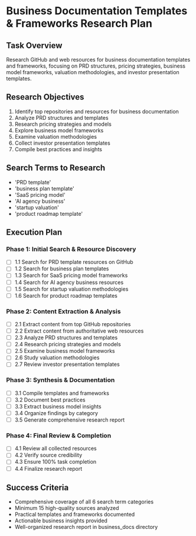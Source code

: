 # Business Documentation Templates & Frameworks Research Plan

## Task Overview
Research GitHub and web resources for business documentation templates and frameworks, focusing on PRD structures, pricing strategies, business model frameworks, valuation methodologies, and investor presentation templates.

## Research Objectives
1. Identify top repositories and resources for business documentation
2. Analyze PRD structures and templates
3. Research pricing strategies and models
4. Explore business model frameworks
5. Examine valuation methodologies
6. Collect investor presentation templates
7. Compile best practices and insights

## Search Terms to Research
- 'PRD template'
- 'business plan template'
- 'SaaS pricing model'
- 'AI agency business'
- 'startup valuation'
- 'product roadmap template'

## Execution Plan

### Phase 1: Initial Search & Resource Discovery
- [ ] 1.1 Search for PRD template resources on GitHub
- [ ] 1.2 Search for business plan templates
- [ ] 1.3 Search for SaaS pricing model frameworks
- [ ] 1.4 Search for AI agency business resources
- [ ] 1.5 Search for startup valuation methodologies
- [ ] 1.6 Search for product roadmap templates

### Phase 2: Content Extraction & Analysis
- [ ] 2.1 Extract content from top GitHub repositories
- [ ] 2.2 Extract content from authoritative web resources
- [ ] 2.3 Analyze PRD structures and templates
- [ ] 2.4 Research pricing strategies and models
- [ ] 2.5 Examine business model frameworks
- [ ] 2.6 Study valuation methodologies
- [ ] 2.7 Review investor presentation templates

### Phase 3: Synthesis & Documentation
- [ ] 3.1 Compile templates and frameworks
- [ ] 3.2 Document best practices
- [ ] 3.3 Extract business model insights
- [ ] 3.4 Organize findings by category
- [ ] 3.5 Generate comprehensive research report

### Phase 4: Final Review & Completion
- [ ] 4.1 Review all collected resources
- [ ] 4.2 Verify source credibility
- [ ] 4.3 Ensure 100% task completion
- [ ] 4.4 Finalize research report

## Success Criteria
- Comprehensive coverage of all 6 search term categories
- Minimum 15 high-quality sources analyzed
- Practical templates and frameworks documented
- Actionable business insights provided
- Well-organized research report in business_docs directory